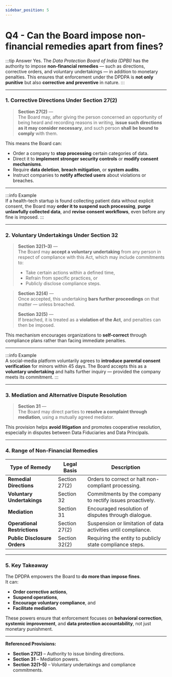 ```yaml
---
sidebar_position: 5
---
```


# Q4 - Can the Board impose non-financial remedies apart from fines?

:::tip Answer
Yes. The *Data Protection Board of India (DPBI)* has the authority to impose **non-financial remedies** — such as directions, corrective orders, and voluntary undertakings — in addition to monetary penalties. This ensures that enforcement under the DPDPA is **not only punitive** but also **corrective and preventive** in nature.
:::

---

### **1. Corrective Directions Under Section 27(2)**

> **Section 27(2)** —  
> The Board may, after giving the person concerned an opportunity of being heard and recording reasons in writing, **issue such directions as it may consider necessary**, and such person **shall be bound to comply** with them.

This means the Board can:
- Order a company to **stop processing** certain categories of data.  
- Direct it to **implement stronger security controls** or **modify consent mechanisms**.  
- Require **data deletion**, **breach mitigation**, or **system audits**.  
- Instruct companies to **notify affected users** about violations or breaches.

---

:::info Example  
If a health-tech startup is found collecting patient data without explicit consent, the Board may **order it to suspend such processing**, **purge unlawfully collected data**, and **revise consent workflows**, even before any fine is imposed.
:::

---

### **2. Voluntary Undertakings Under Section 32**

> **Section 32(1–3)** —  
> The Board may **accept a voluntary undertaking** from any person in respect of compliance with this Act, which may include commitments to:  
> - Take certain actions within a defined time,  
> - Refrain from specific practices, or  
> - Publicly disclose compliance steps.

> **Section 32(4)** —  
> Once accepted, this undertaking **bars further proceedings** on that matter — unless breached.  
>  
> **Section 32(5)** —  
> If breached, it is treated as a **violation of the Act**, and penalties can then be imposed.

This mechanism encourages organizations to **self-correct** through compliance plans rather than facing immediate penalties.

---

:::info Example  
A social-media platform voluntarily agrees to **introduce parental consent verification** for minors within 45 days. The Board accepts this as a **voluntary undertaking** and halts further inquiry — provided the company meets its commitment.
:::

---

### **3. Mediation and Alternative Dispute Resolution**

> **Section 31** —  
> The Board may direct parties to **resolve a complaint through mediation**, using a mutually agreed mediator.

This provision helps **avoid litigation** and promotes cooperative resolution, especially in disputes between Data Fiduciaries and Data Principals.

---

### **4. Range of Non-Financial Remedies**

| **Type of Remedy** | **Legal Basis** | **Description** |
|--------------------|-----------------|-----------------|
| **Remedial Directions** | Section 27(2) | Orders to correct or halt non-compliant processing. |
| **Voluntary Undertakings** | Section 32 | Commitments by the company to rectify issues proactively. |
| **Mediation** | Section 31 | Encouraged resolution of disputes through dialogue. |
| **Operational Restrictions** | Section 27(2) | Suspension or limitation of data activities until compliance. |
| **Public Disclosure Orders** | Section 32(2) | Requiring the entity to publicly state compliance steps. |

---

### **5. Key Takeaway**

The DPDPA empowers the Board to **do more than impose fines**.  
It can:
- **Order corrective actions**,  
- **Suspend operations**,  
- **Encourage voluntary compliance**, and  
- **Facilitate mediation**.  

These powers ensure that enforcement focuses on **behavioral correction**, **systemic improvement**, and **data protection accountability**, not just monetary punishment.

---

**Referenced Provisions:**  
- **Section 27(2)** – Authority to issue binding directions.  
- **Section 31** – Mediation powers.  
- **Section 32(1–5)** – Voluntary undertakings and compliance commitments.  